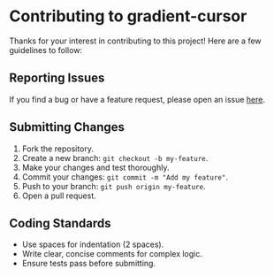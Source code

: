 # Contributing to gradient-cursor

Thanks for your interest in contributing to this project! Here are a few guidelines to follow:

## Reporting Issues

If you find a bug or have a feature request, please open an issue [here](https://github.com/laura-benavente/gradient-cursor/issues).

## Submitting Changes

1. Fork the repository.
2. Create a new branch: `git checkout -b my-feature`.
3. Make your changes and test thoroughly.
4. Commit your changes: `git commit -m "Add my feature"`.
5. Push to your branch: `git push origin my-feature`.
6. Open a pull request.

## Coding Standards

- Use spaces for indentation (2 spaces).
- Write clear, concise comments for complex logic.
- Ensure tests pass before submitting.

